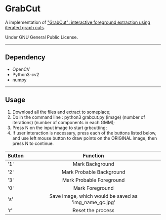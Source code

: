 # GrabCut
A implementation of ["GrabCut": interactive foreground extraction using iterated graph cuts](http://dl.acm.org/citation.cfm?id=1015720).

Under GNU General Public License.

***

## Dependency
- OpenCV
- Python3-cv2
- numpy

***

## Usage
1. Download all the files and extract to someplace;
2. Do in the command line : python3 grabcut.py   (image)   (number of iterations)   (number of components in each GMM);
3. Press N on the input image to start grbcutting;
4. If user interaction is necessary, press each of the buttons listed below, and use left mouse button to draw points on the ORIGINAL image, then press N to continue.


| Button   | Function                                              |
| -------  |:-----------------------------------------------------:|
| '1'      | Mark Background                                       |
| '2'      | Mark Probable Background                              |
| '3'      | Mark Probable Foreground                              |
| '0'      | Mark Foreground                                       |
| 's'      | Save image, which would be saved as 'img_name_gc.jpg' |
| 'r'      | Reset the process                                     |
